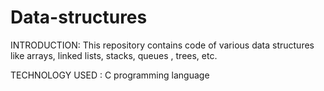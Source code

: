 # Data-structures

INTRODUCTION:
This repository contains code of various data structures like arrays, linked lists, stacks, queues , trees, etc.

TECHNOLOGY USED : C programming language

